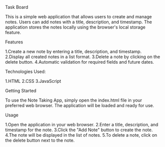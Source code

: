 Task Board 

This is a simple web application that allows users to create and manage notes. Users can add notes with a title, description, and timestamp. The application stores the notes locally using the browser's local storage feature.

Features

1.Create a new note by entering a title, description, and timestamp.
2.Display all created notes in a list format.
3.Delete a note by clicking on the delete button.
4.Automatic validation for required fields and future dates.

Technologies Used:

1.HTML
2.CSS
3.JavaScript

Getting Started

To use the Note Taking App, simply open the index.html file in your preferred web browser. The application will be loaded and ready for use.

Usage

1.Open the application in your web browser.
2.Enter a title, description, and timestamp for the note.
3.Click the "Add Note" button to create the note.
4.The note will be displayed in the list of notes.
5.To delete a note, click on the delete button next to the note.